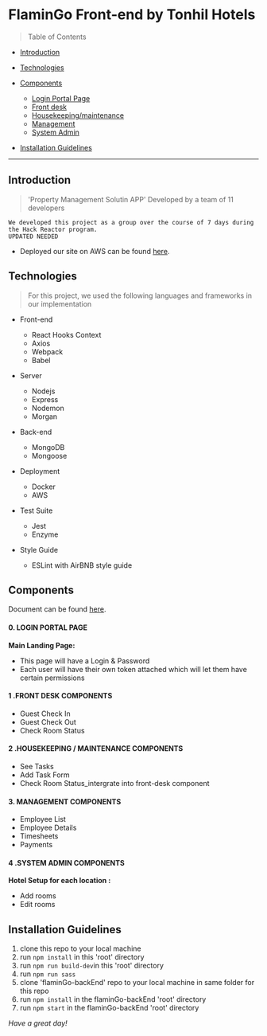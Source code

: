 # FlaminGo Front-end by Tonhil Hotels
> Table of Contents

- [Introduction](#Introduction)
- [Technologies](#Technologies)
- [Components](#Components)
   - [Login Portal Page](#Login-Portal-Page)
   - [Front desk](#Front-desk)
   - [Housekeeping/maintenance](#Housekeeping/maintenance)
   - [Management](#Management)
   - [System Admin](#System-Admin)

- [Installation Guidelines](#Installation-Guidelines)

---

## Introduction
> 'Property Management Solutin APP' Developed by a team of 11 developers
```
We developed this project as a group over the course of 7 days during the Hack Reactor program.
UPDATED NEEDED
```
* Deployed our site on AWS can be found [here](URL_for_link).

## Technologies
>  For this project, we used the following languages and frameworks in our implementation

* Front-end
  + React
    Hooks
    Context
  + Axios
  + Webpack
  + Babel

* Server
  + Nodejs
  + Express
  + Nodemon
  + Morgan

* Back-end
  + MongoDB
  + Mongoose

* Deployment
  + Docker
  + AWS

* Test Suite
  + Jest
  + Enzyme

* Style Guide
  + ESLint with AirBNB style guide

## Components
Document can be found [here](URL_for_link).

#### 0. LOGIN PORTAL PAGE
 **Main Landing Page:**
  * This page will have a Login & Password
  * Each user will have their own token attached which will let them have certain permissions

#### 1 .FRONT DESK COMPONENTS
  * Guest Check In
  * Guest Check Out
  * Check Room Status


#### 2 .HOUSEKEEPING / MAINTENANCE COMPONENTS
  * See Tasks
  * Add Task Form
  * Check Room Status_intergrate into front-desk component

#### 3. MANAGEMENT COMPONENTS
  * Employee List
  * Employee Details
  * Timesheets
  * Payments

#### 4 .SYSTEM ADMIN COMPONENTS
 **Hotel Setup for each location :**
  * Add rooms
  * Edit rooms

## Installation Guidelines
  1. clone this repo to your local machine
  2. run ```npm install``` in this 'root' directory
  3. run ```npm run build-dev```in this 'root' directory
  4. run ```npm run sass```
  5. clone 'flaminGo-backEnd' repo to your local machine in same folder for this repo
  6. run ```npm install``` in the flaminGo-backEnd 'root' directory
  7. run ```npm start``` in the flaminGo-backEnd 'root' directory


_Have a great day!_
